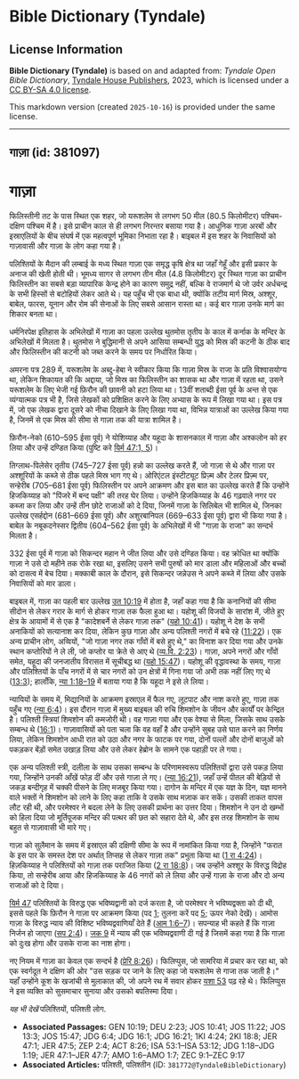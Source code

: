 # Bible Dictionary (Tyndale)

## License Information

**Bible Dictionary (Tyndale)** is based on and adapted from: _Tyndale Open Bible Dictionary_, [Tyndale House Publishers](https://tyndaleopenresources.com/), 2023, which is licensed under a [CC BY-SA 4.0 license](https://creativecommons.org/licenses/by-sa/4.0/legalcode.en).

This markdown version (created `2025-10-16`) is provided under the same license.



--------------------------------

## गाज़ा (id: 381097)

गाज़ा
=====

फिलिस्तीनी तट के पास स्थित एक शहर, जो यरूशलेम से लगभग 50 मील (80\.5 किलोमीटर) पश्चिम\-दक्षिण पश्चिम में है। इसे प्राचीन काल से ही लगभग निरन्तर बसाया गया है। आधुनिक गाज़ा अरबों और इस्राएलियों के बीच संघर्ष में एक महत्वपूर्ण भूमिका निभाता रहा है। बाइबल में इस शहर के निवासियों को गाज़ावासी और गाज़ा के लोग कहा गया है।

पलिश्तियों के मैदान की लम्बाई के मध्य स्थित गाज़ा एक समृद्ध कृषि क्षेत्र था जहाँ गेहूँ और इसी प्रकार के अनाज की खेती होती थी। भूमध्य सागर से लगभग तीन मील (4\.8 किलोमीटर) दूर स्थित गाज़ा का प्राचीन फिलिस्तीन का सबसे बड़ा व्यापारिक केन्द्र होने का कारण समुद्र नहीं, बल्कि वे राजमार्ग थे जो उर्वर अर्धचन्द्र के सभी हिस्सों से बटोहियों लेकर आते थे। यह पहुँच भी एक बाधा थी, क्योंकि तटीय मार्ग मिस्र, अश्शूर, बाबेल, फारस, यूनान और रोम की सेनाओं के लिए सबसे आसान रास्ता था। कई बार गाज़ा उनके मार्ग का शिकार बनता था।

धर्मनिरपेक्ष इतिहास के अभिलेखों में गाज़ा का पहला उल्लेख थुतमोस तृतीय के काल में कर्नाक के मन्दिर के अभिलेखों में मिलता है। थुतमोस ने बुद्धिमानी से अपने आसिया सम्बन्धी युद्ध को मिस्र की कटनी के ठीक बाद और फिलिस्तीन की कटनी को जब्त करने के समय पर निर्धारित किया।

अमरना पत्र 289 में, यरूशलेम के अब्दु\-हेबा ने स्वीकार किया कि गाज़ा मिस्र के राजा के प्रति विश्वासयोग्य था, लेकिन शिकायत की कि अद्दाया, जो मिस्र का फिलिस्तीन का शासक था और गाज़ा में रहता था, उसने यरूशलेम के लिए भेजी गई फ़िरौन की छावनी को हटा लिया था। 13वीं शताब्दी ईसा पूर्व के अन्त से एक व्यंग्यात्मक पत्र भी है, जिसे लेखकों को प्रशिक्षित करने के लिए अभ्यास के रूप में लिखा गया था। इस पत्र में, जो एक लेखक द्वारा दूसरे को नीचा दिखाने के लिए लिखा गया था, विभिन्न यात्राओं का उल्लेख किया गया है, जिनमें से एक मिस्र की सीमा से गाज़ा तक की यात्रा शामिल है।

फ़िरौन\-नेको (610–595 ईसा पूर्व) ने योशिय्याह और यहूदा के शासनकाल में गाज़ा और अश्कलोन को हर लिया और उन्हें दण्डित किया (पुष्टि करे [यिर्म 47:1, 5](https://ref.ly/Jer47:1,Jer47:5))।

तिग्लाथ\-पिलेसेर तृतीय (745–727 ईसा पूर्व) हन्नो का उल्लेख करते हैं, जो गाज़ा से थे और गाज़ा पर अश्शूरियों के कब्जे से ठीक पहले मिस्र भाग गए थे। ओरिएंटल इंस्टीट्यूट प्रिज़्म और टेलर प्रिज़्म पर, सन्हेरीब (705–681 ईसा पूर्व) फिलिस्तीन पर अपने आक्रमण और इस बात का उल्लेख करते हैं कि उन्होंने हिजकिय्याह को "पिंजरे में बन्द पक्षी" की तरह घेर लिया। उन्होंने हिजकिय्याह के 46 गढ़वाले नगर पर कब्जा कर लिया और उन्हें तीन छोटे राजाओं को दे दिया, जिनमें गाज़ा के सिलिबेल भी शामिल थे, जिनका उल्लेख एसर्हद्दोन (681–669 ईसा पूर्व) और अशुरबानिपल (669–633 ईसा पूर्व) द्वारा भी किया गया है। बाबेल के नबूकदनेस्सर द्वितीय (604–562 ईसा पूर्व) के अभिलेखों में भी "गाज़ा के राजा" का सन्दर्भ मिलता है।

332 ईसा पूर्व में गाज़ा को सिकन्दर महान ने जीत लिया और उसे दण्डित किया। वह क्रोधित था क्योंकि गाज़ा ने उसे दो महीने तक रोके रखा था, इसलिए उसने सभी पुरुषों को मार डाला और महिलाओं और बच्चों को दासत्व में बेच दिया। मक्काबी काल के दौरान, इसे सिकन्दर जन्नेउस ने अपने कब्जे में लिया और उसके निवासियों को मार डाला।

बाइबल में, गाज़ा का पहली बार उल्लेख [उत 10:19](https://ref.ly/Gen10:19) में होता है, जहाँ कहा गया है कि कनानियों की सीमा सीदोन से लेकर गरार के मार्ग से होकर गाज़ा तक फैला हुआ था। यहोशू की विजयों के सारांश में, जीते हुए क्षेत्र के आयामों में से एक है "कादेशबर्ने से लेकर गाज़ा तक" ([यहो 10:41](https://ref.ly/Josh10:41))। यहोशू ने देश के सभी अनाकियों को सत्यानाश कर दिया, लेकिन कुछ गाज़ा और अन्य पलिश्ती नगरों में बचे रहे ([11:22](https://ref.ly/Josh11:22))। एक अन्य प्राचीन लोग, अव्वियों, "जो गाज़ा नगर तक गाँवों में बसे हुए थे," का विनाश कर दिया गया और उनके स्थान कप्तोरियों ने ले ली, जो कप्तोर या क्रेते से आए थे ([व्य.वि. 2:23](https://ref.ly/Deut2:23))। गाज़ा, अपने नगरों और गाँवों समेत, यहूदा की जनजातीय विरासत में सूचीबद्ध था ([यहो 15:47](https://ref.ly/Josh15:47))। यहोशू की वृद्धावस्था के समय, गाज़ा और पलिश्तियों के पाँच नगरों में से चार नगरों को उन क्षेत्रों में गिना गया जो अभी तक नहीं लिए गए थे ([13:3](https://ref.ly/Josh13:3)); हालाँकि, [न्या 1:18–19](https://ref.ly/Judg1:18-Judg1:19) में बताया गया है कि यहूदा ने इसे ले लिया।

न्यायियों के समय में, मिद्यानियों के आक्रमण इस्राएल में फैल गए, लूटपाट और नाश करते हुए, गाज़ा तक पहुँच गए ([न्या 6:4](https://ref.ly/Judg6:4))। इस दौरान गाज़ा में मुख्य बाइबल की रुचि शिमशोन के जीवन और कार्यों पर केन्द्रित है। पलिश्ती स्त्रियां शिमशोन की कमजोरी थी। वह गाज़ा गया और एक वेश्या से मिला, जिसके साथ उसके सम्बन्ध थे ([16:1](https://ref.ly/Judg16:1))। गाज़ावासियों को पता चला कि वह वहाँ है और उन्होंने सुबह उसे घात करने का निर्णय लिया, लेकिन शिमशोन आधी रात को उठा और नगर के फाटक पर गया, दोनों पल्लों और दोनों बाजुओं को पकड़कर बेंड़ों समेत उखाड़ लिया और उसे लेकर हेब्रोन के सामने एक पहाड़ी पर ले गया।

एक अन्य पलिश्ती स्त्री, दलीला के साथ उसका सम्बन्ध के परिणामस्वरूप पलिश्तियों द्वारा उसे पकड़ लिया गया, जिन्होंने उनकी आँखें फोड़ दीं और उसे गाज़ा ले गए। ([न्या 16:21](https://ref.ly/Judg16:21)), जहाँ उन्हें पीतल की बेड़ियों से जकड़ बन्दीगृह में चक्की पीसने के लिए मजबूर किया गया। दागोन के मन्दिर में एक यज्ञ के दिन, यज्ञ मानने वाले भक्तों ने शिमशोन को लाने के लिए कहा ताकि वे उसके साथ मज़ाक कर सकें। उसकी ताकत वापस लौट रही थी, और परमेश्वर ने बदला लेने के लिए उसकी प्रार्थना का उत्तर दिया। शिमशोन ने उन दो खम्भों को हिला दिया जो मूर्तिपूजक मन्दिर की पत्थर की छत को सहारा देते थे, और इस तरह शिमशोन के साथ बहुत से गाज़ावासी भी मारे गए।

गाज़ा को सुलैमान के समय में इस्राएल की दक्षिणी सीमा के रूप में नामांकित किया गया है, जिन्होंने "फरात के इस पार के समस्त देश पर अर्थात् तिप्सह से लेकर गाज़ा तक" प्रभुता किया था ([1 रा 4:24](https://ref.ly/1Kgs4:24))। हिज़किय्याह ने पलिश्तियों को गाज़ा तक पराजित किया ([2 रा 18:8](https://ref.ly/2Kgs18:8))। जब उन्होंने अश्शूर के विरुद्ध विद्रोह किया, तो सन्हेरीब आया और हिजकिय्याह के 46 नगरों को ले लिया और उन्हें गाज़ा के राजा और दो अन्य राजाओं को दे दिया।

[यिर्म 47](https://ref.ly/Jer47:1-Jer47:7) पलिश्तियों के विरुद्ध एक भविष्यद्वानी को दर्ज करता है, जो परमेश्वर ने भविष्यद्वक्ता को दी थी, इससे पहले कि फ़िरौन ने गाज़ा पर आक्रमण किया (पद [1](https://ref.ly/Jer47:1); तुलना करें पद [5](https://ref.ly/Jer47:5); ऊपर नेको देखें)। आमोस गाज़ा के विरुद्ध न्याय की विशिष्ट भविष्यद्ववाणियाँ देते हैं ([आम 1:6–7](https://ref.ly/Amos1:6-Amos1:7))। सपन्याह भी कहते हैं कि गाज़ा निर्जन हो जाएगा ([सप 2:4](https://ref.ly/Zeph2:4))। [जक 9](https://ref.ly/Zech9:1-Zech9:17) में न्याय की एक भविष्यद्ववाणी दी गई है जिसमें कहा गया है कि गाज़ा को दुःख होगा और उसके राजा का नाश होगा।

नए नियम में गाज़ा का केवल एक सन्दर्भ है ([प्रेरि 8:26](https://ref.ly/Acts8:26))। फिलिप्पुस, जो सामरिया में प्रचार कर रहा था, को एक स्वर्गदूत ने दक्षिण की ओर "उस सड़क पर जाने के लिए कहा जो यरूशलेम से गाजा तक जाती है।" यहाँ उन्होंने कूश के खजांची से मुलाकात की, जो अपने रथ में सवार होकर [यशा 53](https://ref.ly/Isa53:1-Isa53:12) पढ़ रहे थे। फिलिप्पुस ने इस व्यक्ति को सुसमाचार सुनाया और उसको बपतिस्मा दिया।

*यह भी देखें* पलिश्तियों, पलिश्ती लोग.

* **Associated Passages:** GEN 10:19; DEU 2:23; JOS 10:41; JOS 11:22; JOS 13:3; JOS 15:47; JDG 6:4; JDG 16:1; JDG 16:21; 1KI 4:24; 2KI 18:8; JER 47:1; JER 47:5; ZEP 2:4; ACT 8:26; ISA 53:1–ISA 53:12; JDG 1:18–JDG 1:19; JER 47:1–JER 47:7; AMO 1:6–AMO 1:7; ZEC 9:1–ZEC 9:17
* **Associated Articles:** पलिश्ती, पलिश्तीन (ID: `381772@TyndaleBibleDictionary`)

